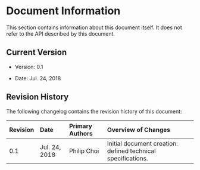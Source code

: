 # Document Information

This section contains information about this document itself.
It does not refer to the API described by this document.

## Current Version

  * Version: 0.1

  * Date: Jul. 24, 2018

## Revision History

The following changelog contains the revision history of this document:

| Revision | Date | Primary Authors | Overview of Changes |
| :--- | :--- | :--- | :--- |
| 0.1 | Jul. 24, 2018 | Philip Choi | Initial document creation: defined technical specifications. |
